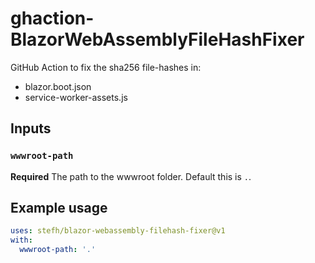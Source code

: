 # ghaction-BlazorWebAssemblyFileHashFixer

GitHub Action to fix the sha256 file-hashes in:
- blazor.boot.json
- service-worker-assets.js

## Inputs

### `wwwroot-path`

**Required** The path to the wwwroot folder. Default this is `.`.

## Example usage

``` yml
uses: stefh/blazor-webassembly-filehash-fixer@v1
with:
  wwwroot-path: '.'
```
